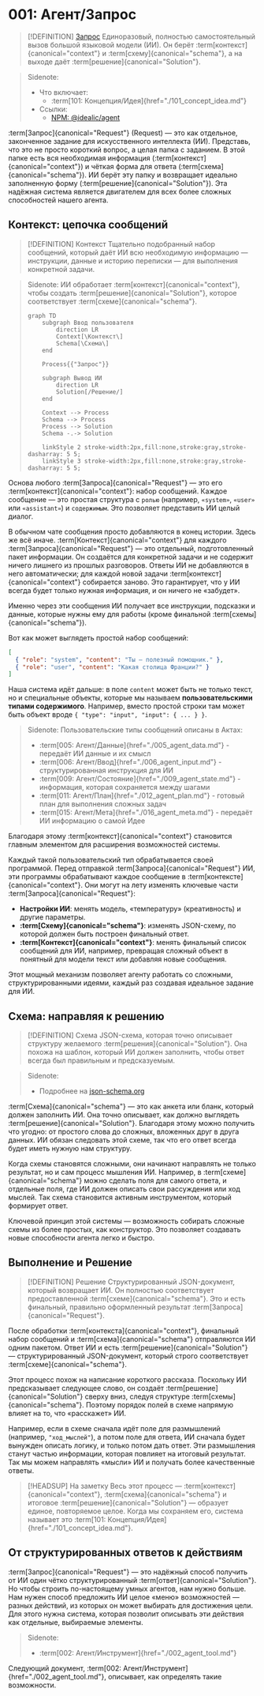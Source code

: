 # 001: Агент/Запрос

> [!DEFINITION] [Запрос](./000_glossary.md)
> Единоразовый, полностью самостоятельный вызов большой языковой модели (ИИ). Он берёт :term[контекст]{canonical="context"} и :term[схему]{canonical="schema"}, а на выходе даёт :term[решение]{canonical="Solution"}.

> Sidenote:
> - Что включает:
>   - :term[101: Концепция/Идея]{href="./101_concept_idea.md"}
> - Ссылки:
>   - [NPM: @idealic/agent](https://www.npmjs.com/package/@augceo/agent)

:term[Запрос]{canonical="Request"} (Request) — это как отдельное, законченное задание для искусственного интеллекта (ИИ). Представь, что это не просто короткий вопрос, а целая папка с заданием. В этой папке есть вся необходимая информация (:term[контекст]{canonical="context"}) и чёткая форма для ответа (:term[схема]{canonical="schema"}). ИИ берёт эту папку и возвращает идеально заполненную форму (:term[решение]{canonical="Solution"}). Эта надёжная система является двигателем для всех более сложных способностей нашего агента.

## Контекст: цепочка сообщений

> [!DEFINITION] Контекст
> Тщательно подобранный набор сообщений, который даёт ИИ всю необходимую информацию — инструкции, данные и историю переписки — для выполнения конкретной задачи.

> Sidenote:
> ИИ обработает :term[контекст]{canonical="context"}, чтобы создать :term[решение]{canonical="Solution"}, которое соответствует :term[схеме]{canonical="schema"}.
>
> ```mermaid
> graph TD
>     subgraph Ввод пользователя
>         direction LR
>         Context[\Контекст\]
>         Schema[\Схема\]
>     end
>
>     Process{{"Запрос"}}
>
>     subgraph Вывод ИИ
>         direction LR
>         Solution[/Решение/]
>     end
>
>     Context --> Process
>     Schema --> Process
>     Process --> Solution
>     Schema -.-> Solution
>
>     linkStyle 2 stroke-width:2px,fill:none,stroke:gray,stroke-dasharray: 5 5;
>     linkStyle 3 stroke-width:2px,fill:none,stroke:gray,stroke-dasharray: 5 5;
> ```

Основа любого :term[Запроса]{canonical="Request"} — это его :term[контекст]{canonical="context"}: набор сообщений. Каждое сообщение — это простая структура с `ролью` (например, `«system»`, `«user»` или `«assistant»`) и `содержимым`. Это позволяет представить ИИ целый диалог.

В обычном чате сообщения просто добавляются в конец истории. Здесь же всё иначе. :term[Контекст]{canonical="context"} для каждого :term[Запроса]{canonical="Request"} — это отдельный, подготовленный пакет информации. Он создаётся для конкретной задачи и не содержит ничего лишнего из прошлых разговоров. Ответы ИИ не добавляются в него автоматически; для каждой новой задачи :term[контекст]{canonical="context"} собирается заново. Это гарантирует, что у ИИ всегда будет только нужная информация, и он ничего не «забудет».

Именно через эти сообщения ИИ получает все инструкции, подсказки и данные, которые нужны ему для работы (кроме финальной :term[схемы]{canonical="schema"}).

Вот как может выглядеть простой набор сообщений:

```json
[
  { "role": "system", "content": "Ты — полезный помощник." },
  { "role": "user", "content": "Какая столица Франции?" }
]
```

Наша система идёт дальше: в поле `content` может быть не только текст, но и специальные объекты, которые мы называем **пользовательскими типами содержимого**. Например, вместо простой строки там может быть объект вроде `{ "type": "input", "input": { ... } }`.

> Sidenote:
> Пользовательские типы сообщений описаны в Актах:
>
> - :term[005: Агент/Данные]{href="./005_agent_data.md"} - передаёт ИИ данные и их смысл
> - :term[006: Агент/Ввод]{href="./006_agent_input.md"} - структурированная инструкция для ИИ
> - :term[009: Агент/Состояние]{href="./009_agent_state.md"} - информация, которая сохраняется между шагами
> - :term[011: Агент/План]{href="./012_agent_plan.md"} - готовый план для выполнения сложных задач
> - :term[015: Агент/Мета]{href="./016_agent_meta.md"} - передаёт ИИ информацию о самой Идее

Благодаря этому :term[контекст]{canonical="context"} становится главным элементом для расширения возможностей системы.

Каждый такой пользовательский тип обрабатывается своей программой. Перед отправкой :term[Запроса]{canonical="Request"} ИИ, эти программы обрабатывают каждое сообщение в :term[контексте]{canonical="context"}. Они могут на лету изменять ключевые части :term[Запроса]{canonical="Request"}:

- **Настройки ИИ**: менять модель, «температуру» (креативность) и другие параметры.
- **:term[Схему]{canonical="schema"}**: изменять JSON-схему, по которой должен быть построен финальный ответ.
- **:term[Контекст]{canonical="context"}**: менять финальный список сообщений для ИИ, например, превращая сложный объект в понятный для модели текст или добавляя новые сообщения.

Этот мощный механизм позволяет агенту работать со сложными, структурированными идеями, каждый раз создавая идеальное задание для ИИ.

## Схема: направляя к решению

> [!DEFINITION] Схема
> JSON-схема, которая точно описывает структуру желаемого :term[решения]{canonical="Solution"}. Она похожа на шаблон, который ИИ должен заполнить, чтобы ответ всегда был правильным и предсказуемым.

> Sidenote:
> - Подробнее на [json-schema.org](https://json-schema.org/)

:term[Схема]{canonical="schema"} — это как анкета или бланк, который должен заполнить ИИ. Она точно описывает, как должно выглядеть :term[решение]{canonical="Solution"}. Благодаря этому можно получить что угодно: от простого слова до сложных, вложенных друг в друга данных. ИИ обязан следовать этой схеме, так что его ответ всегда будет иметь нужную нам структуру.

Когда схемы становятся сложными, они начинают направлять не только результат, но и сам процесс мышления ИИ. Например, в :term[схеме]{canonical="schema"} можно сделать поля для самого ответа, и отдельные поля, где ИИ должен описать свои рассуждения или ход мыслей. Так схема становится активным инструментом, который формирует ответ.

Ключевой принцип этой системы — возможность собирать сложные схемы из более простых, как конструктор. Это позволяет создавать новые способности агента легко и быстро.

## Выполнение и Решение

> [!DEFINITION] Решение
> Структурированный JSON-документ, который возвращает ИИ. Он полностью соответствует предоставленной :term[схеме]{canonical="schema"}. Это и есть финальный, правильно оформленный результат :term[Запроса]{canonical="Request"}.

После обработки :term[контекста]{canonical="context"}, финальный набор сообщений и :term[схема]{canonical="schema"} отправляются ИИ одним пакетом. Ответ ИИ и есть :term[решение]{canonical="Solution"} — структурированный JSON-документ, который строго соответствует :term[схеме]{canonical="schema"}.

Этот процесс похож на написание короткого рассказа. Поскольку ИИ предсказывает следующее слово, он создаёт :term[решение]{canonical="Solution"} сверху вниз, следуя структуре :term[схемы]{canonical="schema"}. Поэтому порядок полей в схеме напрямую влияет на то, что «расскажет» ИИ.

Например, если в схеме сначала идёт поле для размышлений (например, `"ход_мыслей"`), а потом поле для ответа, ИИ сначала будет вынужден описать логику, и только потом дать ответ. Эти размышления станут частью информации, которая повлияет на итоговый результат. Так мы можем направлять «мысли» ИИ и получать более качественные ответы.

> [!HEADSUP] На заметку
> Весь этот процесс — :term[контекст]{canonical="context"}, :term[схема]{canonical="schema"} и итоговое :term[решение]{canonical="Solution"} — образует единое, повторяемое целое. Когда мы сохраняем его, система называет это :term[101: Концепция/Идея]{href="./101_concept_idea.md"}.

## От структурированных ответов к действиям

:term[Запрос]{canonical="Request"} — это надёжный способ получить от ИИ один чётко структурированный :term[ответ]{canonical="Solution"}. Но чтобы строить по-настоящему умных агентов, нам нужно больше. Нам нужен способ предложить ИИ целое «меню» возможностей — разных действий, из которых он может выбирать для достижения цели. Для этого нужна система, которая позволит описывать эти действия как отдельные, выбираемые элементы.

> Sidenote:
> - :term[002: Агент/Инструмент]{href="./002_agent_tool.md"}

Следующий документ, :term[002: Агент/Инструмент]{href="./002_agent_tool.md"}, описывает, как определять такие возможности.
